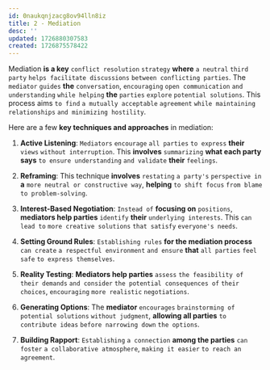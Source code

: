 ```yaml
---
id: 0naukqnjzacg8ov94lln8iz
title: 2 - Mediation
desc: ''
updated: 1726880307583
created: 1726875578422
---
```


Mediation **is a key** `conflict resolution` `strategy` **where** `a neutral` `third party` `helps facilitate discussions` `between conflicting parties`. The `mediator` `guides` **the** `conversation`, `encouraging` `open communication` `and understanding` `while helping` **the** `parties` `explore` `potential solutions`. This process aims `to find` `a mutually acceptable` `agreement` `while maintaining relationships` `and minimizing hostility`.

Here are a few **key techniques and approaches** in mediation:

1. **Active Listening**: `Mediators` `encourage` `all parties` `to express` **their** `views` `without interruption`. This **involves** `summarizing` **what each party says** `to ensure understanding` `and validate` **their** `feelings`.

2. **Reframing**: This technique **involves** `restating` `a party's` `perspective in` **a** `more neutral or constructive way`, **helping** `to shift focus` `from blame` `to problem-solving`.

3. **Interest-Based Negotiation**: `Instead of` **focusing on** `positions`, **mediators help parties** `identify` **their** `underlying interests`. This `can lead to` `more creative solutions` `that satisfy` `everyone's needs`.

4. **Setting Ground Rules**: `Establishing rules` **for the mediation process** `can create` `a respectful environment` `and ensure` **that** `all parties` `feel safe` `to express themselves`.

5. **Reality Testing**: **Mediators help parties** `assess` `the feasibility of` `their demands` `and consider` `the potential consequences of` `their choices`, `encouraging` `more realistic` `negotiations`.

6. **Generating Options**: The **mediator** `encourages` `brainstorming of` `potential solutions` `without judgment`, **allowing all parties** `to contribute ideas` `before narrowing down` `the options`.

7. **Building Rapport**: `Establishing` `a connection` **among the parties** `can foster` `a collaborative atmosphere`, `making it easier` `to reach an agreement`.
